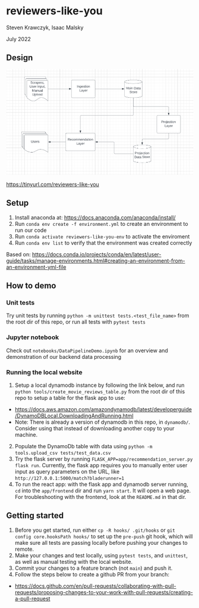 # reviewers-like-you
Steven Krawczyk, Isaac Malsky

July 2022

## Design

![image info](./images/SystemDesign.png)

https://tinyurl.com/reviewers-like-you

## Setup

1. Install anaconda at: https://docs.anaconda.com/anaconda/install/
2. Run `conda env create -f environment.yml` to create an environment to run our code
3. Run `conda activate reviewers-like-you-env` to activate the enviroment
4. Run `conda env list` to verify that the environment was created correctly

Based on: https://docs.conda.io/projects/conda/en/latest/user-guide/tasks/manage-environments.html#creating-an-environment-from-an-environment-yml-file

## How to demo

### Unit tests

Try unit tests by running `python -m unittest tests.<test_file_name>` from the root dir of this repo, or run all tests with `pytest tests` 

### Jupyter notebook

Check out `notebooks/DataPipelineDemo.ipynb` for an overview and demonstration of our backend data processing

### Running the local website

1. Setup a local dynamodb instance by following the link below, and run `python tools/create_movie_reviews_table.py` from the root dir of this repo to setup a table for the flask app to use:
  * https://docs.aws.amazon.com/amazondynamodb/latest/developerguide/DynamoDBLocal.DownloadingAndRunning.html
  * Note: There is already a version of dynamodb in this repo, in `dynamodb/`. Consider using that instead of downloading another copy to your machine.
2. Populate the DynamoDb table with data using `python -m tools.upload_csv tests/test_data.csv`
3. Try the flask server by running `FLASK_APP=app/recommendation_server.py flask run`. Currently, the flask app requires you to manually enter user input as query parameters on the URL, like `http://127.0.0.1:5000/match?bladerunner=1`
4. To run the react app: with the flask app and dynamodb server running, `cd` into the `app/frontend` dir and run `yarn start`. It will open a web page. For troubleshooting with the frontend, look at the `README.md` in that dir.

## Getting started

1. Before you get started, run either `cp -R hooks/ .git/hooks` or `git config core.hooksPath hooks/` to set up the `pre-push` git hook, which will make sure all tests are passing locally before pushing your changes to remote.
2. Make your changes and test locally, using `pytest tests`, and `unittest`, as well as manual testing with the local website.
3. Commit your changes to a feature branch (not `main`) and push it.
4. Follow the steps below to create a github PR from your branch:  
 * https://docs.github.com/en/pull-requests/collaborating-with-pull-requests/proposing-changes-to-your-work-with-pull-requests/creating-a-pull-request

